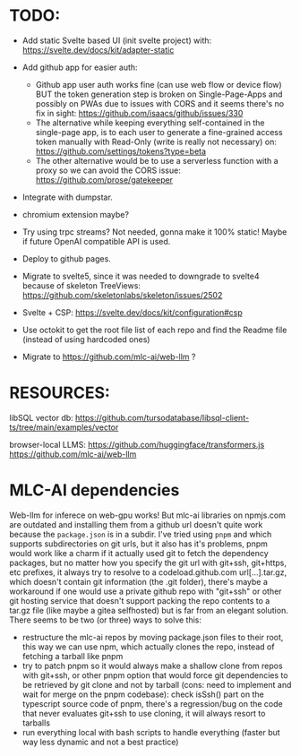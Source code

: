 # TODO:

- Add static Svelte based UI (init svelte project) with: https://svelte.dev/docs/kit/adapter-static

- Add github app for easier auth:
    - Github app user auth works fine (can use web flow or device flow) BUT the token generation step is broken on Single-Page-Apps and possibly on PWAs due to issues with CORS and it seems there's no fix in sight: https://github.com/isaacs/github/issues/330
    - The alternative while keeping everything self-contained in the single-page app, is to each user to generate a fine-grained access token manually with Read-Only (write is really not necessary) on: https://github.com/settings/tokens?type=beta 
    - The other alternative would be to use a serverless function with a proxy so we can avoid the CORS issue: https://github.com/prose/gatekeeper

- Integrate with dumpstar.

- chromium extension maybe?

- Try using trpc streams? Not needed, gonna make it 100% static! Maybe if future OpenAI compatible API is used.

- Deploy to github pages.

- Migrate to svelte5, since it was needed to downgrade to svelte4 because of skeleton TreeViews: https://github.com/skeletonlabs/skeleton/issues/2502

- Svelte + CSP: https://svelte.dev/docs/kit/configuration#csp

- Use octokit to get the root file list of each repo and find the Readme file (instead of using hardcoded ones)

- Migrate to https://github.com/mlc-ai/web-llm ?


# RESOURCES:

libSQL vector db: https://github.com/tursodatabase/libsql-client-ts/tree/main/examples/vector


browser-local LLMS:
https://github.com/huggingface/transformers.js
https://github.com/mlc-ai/web-llm


# MLC-AI dependencies
Web-llm for inferece on web-gpu works! But mlc-ai libraries on npmjs.com are outdated and
installing them from a github url doesn't quite work because the `package.json` is in a subdir.
I've tried using `pnpm` and which supports subdirectories on git urls, but it also has it's problems,
pnpm would work like a charm if it actually used git to fetch the dependency packages, 
but no matter how you specify the git url with git+ssh, git+https, etc prefixes, it always try to
resolve to a codeload.github.com url[...].tar.gz, which doesn't contain git information (the .git folder),
there's maybe a workaround if one would use a private github repo with "git+ssh" or other git hosting 
service that doesn't support packing the repo contents to a tar.gz file (like maybe a gitea selfhosted) but
is far from an elegant solution.
There seems to be two (or three) ways to solve this:
- restructure the mlc-ai repos by moving package.json files to their root, this way we can use npm, which 
actually clones the repo, instead of fetching a tarball like pnpm
- try to patch pnpm so it would always make a shallow clone from repos with git+ssh, or other pnpm option
that would force git dependencies to be retrieved by git clone and not by tarball (cons: need to implement
and wait for merge on the pnpm codebase): check isSsh() part on the typescript source code of pnpm, there's
a regression/bug on the code that never evaluates git+ssh to use cloning, it will always resort to tarballs
- run everything local with bash scripts to handle everything (faster but way less dynamic and not a best practice)














